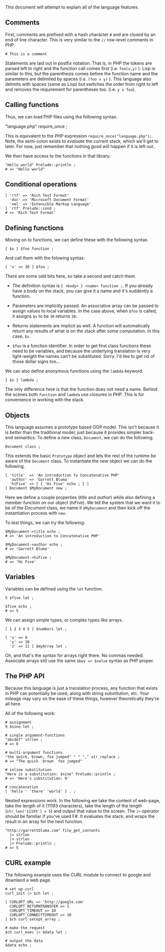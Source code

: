 
This document will attempt to explain all of the language features.

Comments
------------------

First, comments are prefixed with a hash character `#` and are closed by an end of line
character. This is very similar to the `//` row-level comments in PHP.

    # This is a comment
    

Statements are laid out in postfix notation. That is, in PHP the tokens are parsed left to
right and the function call comes first (i.e. `foo(x,y)` ). Lisp is similar to this, but the
parenthesis comes before the function name and the parameters are delimited by spaces (i.e.
`(foo x y)` ).  This language also delimits with spaces (same as Lisp) but switches the order
from right to left and removes the requirement for parentheses too.  (i.e. `y x foo`).

Calling functions
-----------------

Thus, we can load PHP files using the following syntax. 

   "language.php" require_once ;

This is equivalent to the PHP expression `require_once("language.php");`. Note, the semi-colon
exists to *evaluate* the current stack, which we'll get to later. For now, just remember that
nothing good will happen if it is left out.

We then have access to the functions in that library.

    "Hello world" Prelude::println ;
    # => "Hello world"
    

Conditional operations
----------------------

    [ 'rtf' => 'Rich Text Format'
      'doc' => 'Microsoft Document Format'
      'xml' => 'Extensible Markup Language'
    ] 'rtf' Prelude::cond ;
    # => 'Rich Text Format'
    

Defining functions
------------------

Moving on to functions, we can define these with the following syntax.

    { $x } $foo function ;
    

And call them with the folowing syntax:

    [ 'x' => 30 ] $foo ;
    

There are some odd bits here, so take a second and catch them. 

* The definition syntax is `{ <body> } <name> function ;`. If you already have a body on the
  stack, you
  can give it a name and it's suddently a function.

* Parameters are implicitly passed. An associative array can be passed to assign values to 
  local variables. In the case above, when `$foo` is called, it assigns `$x` to be `30` 
  returns `30`.

* Returns statements are implicit as well. A function will automatically return any results
  of what is on the stack after some computation. In this case, `$x`.

* `$foo` is a function identifier. In order to get first class functions these need to be
  variables, and because the underlying translation is very light-weight the names can't be
  substituted. Sorry. I'd like to get rid of those dollar signs too...

We can also define anonymous functions using the `lambda` keyword.

    { $x } lambda ;
    

The only difference here is that the function does not need a name. Behind the scenes both
`function` and `lambda` use closures in PHP. This is for convenience in working with the
stack.

Objects
-----------------

This language assumes a prototype based OOP model. This isn't because it is *better* than the
traditional model, just because it provides simpler back-end semantics. To define a new class,
`Document`, we can do the following.

    Document class ;
    

This extends the basic `Prototype` object and lets the rest of the runtime be aware of the
`Document` class. To instantiate the new object we can do the following.

    [ 'title'  => 'An introduction to Concatenative PHP' 
      'author' => 'Garrett Bluma'
      'hiFive' => [ { 'Hi Five' echo ; } ]
    ] Document $MyDocument new ;
    

Here we define a couple properties (*title* and *author*) while also defining a member
function on our object (*hiFive*). We tell the system that we want it to be of the *Document*
class, we name it `$MyDocument` and then kick off the instantiation process with `new`.

To test things, we can try the following:

    $MyDocument->title echo ;
    # => 'An introduction to Concatenative PHP'
    
    $MyDocument->author echo ;
    # => 'Garrett Bluma'
    
    $MyDocument->hiFive ;
    # => 'Hi Five'
    

Variables
---------

Variables can be defined using the `let` function. 

    5 $five let ;
    
    $five echo ;
    # => 5

We can assign simple types, or complex types like arrays.

    [ 1 2 3 4 5 ] $numbers let ;
    
    [ 'x' => 9
      'y' => 10
      'z' => 11 ] $myArray let ;
    

Oh, and that's the syntax for arrays right there. No commas needed. Associate arrays still use
the same `$key => $value` syntax as PHP proper.


The PHP API
-----------

Because this language is just a translation process, any function that exists in PHP can
potentially be used, along with string substitution, etc. Your mileage may vary on the ease of
these things, however theoretically they're all here.

All of the following work:

    # assignment
    9 $nine let ;
    
    # single argument-functions
    "abcdef" strlen ;
    # => 6
    
    # multi-argument functions
    "the quick, brown, fox jumped" " " "," str_replace ;
    # => "The quick  brown  fox jumped"
    
    # inline substitution
    "Here is a substitution: $nine" Prelude::println ;
    # => 'Here's substitution: 9'
    
    # concatenation
    [ 'hello ' 'there' 'world' ] . ;   
    

Nested expressions work. In the following we take the content of web-page, take
the length of it (11193 characters), take the length of the length
(`str_len('11193') = 5`) and output that value to the screen.  The `|>`
operator should be familiar if you've used F#. It evaluates the stack, and
wraps the result in an array for the next function. 

    "http://garrettbluma.com" file_get_contents 
      |> strlen 
      |> strlen 
      |> Prelude::println ;
    # => 5
    

CURL example
------------

The following example uses the CURL module to connect to google and downlaod a web page.

    # set up curl
    curl_init |> $ch let ;
    
    [ CURLOPT_URL => 'http://google.com'
      CURLOPT_RETURNTRANSFER => 1 
      CURLOPT_TIMEOUT => 10
      CURLOPT_CONNECTTIMEOUT => 10
    ] $ch curl_setopt_array ;
    
    # make the request
    $ch curl_exec |> $data let ;
    
    # output the data
    $data echo ;







